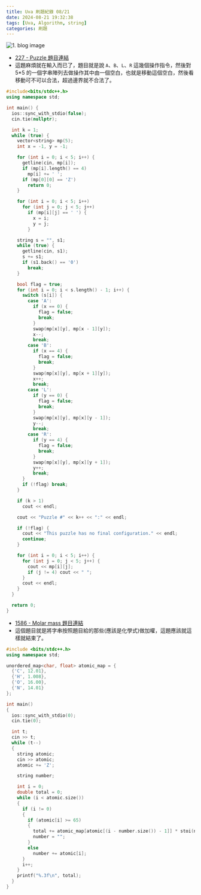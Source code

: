 ```yaml
---
title: Uva 刷題紀錄 08/21
date: 2024-08-21 19:32:38
tags: [Uva, Algorithm, string]
categories: 刷題
---
```


![1. blog image](https://imgur.com/ROJjLiT.png)

* [227 - Puzzle 題目連結](https://onlinejudge.org/index.php?option=com_onlinejudge&Itemid=8&category=24&page=show_problem&problem=163)
* 這題麻煩就在輸入而已了，題目就是說 `A`、`B`、`L`、`R` 這幾個操作指令，然後對 5*5 的一個字串陣列去做操作其中由一個空白，也就是移動這個空白，然後看移動可不可以合法，超過邊界就不合法了。

<!--more-->

```cpp
#include<bits/stdc++.h>
using namespace std;

int main() {
  ios::sync_with_stdio(false);
  cin.tie(nullptr);

  int k = 1;
  while (true) {
    vector<string> mp(5);
    int x = -1, y = -1;

    for (int i = 0; i < 5; i++) {
      getline(cin, mp[i]);
      if (mp[i].length() == 4)
        mp[i] += ' ';
      if (mp[0][0] == 'Z')
        return 0;
    }

    for (int i = 0; i < 5; i++)
      for (int j = 0; j < 5; j++)
        if (mp[i][j] == ' ') {
          x = i;
          y = j;
        }

    string s = "", s1;
    while (true) {
      getline(cin, s1);
      s += s1;
      if (s1.back() == '0')
        break;
    }

    bool flag = true;
    for (int i = 0; i < s.length() - 1; i++) {
      switch (s[i]) {
        case 'A':
          if (x == 0) {
            flag = false;
            break;
          }
          swap(mp[x][y], mp[x - 1][y]);
          x--;
          break;
        case 'B':
          if (x == 4) {
            flag = false;
            break;
          }
          swap(mp[x][y], mp[x + 1][y]);
          x++;
          break;
        case 'L':
          if (y == 0) {
            flag = false;
            break;
          }
          swap(mp[x][y], mp[x][y - 1]);
          y--;
          break;
        case 'R':
          if (y == 4) {
            flag = false;
            break;
          }
          swap(mp[x][y], mp[x][y + 1]);
          y++;
          break;
      }
      if (!flag) break;
    }

    if (k > 1)
      cout << endl;

    cout << "Puzzle #" << k++ << ":" << endl;

    if (!flag) {
      cout << "This puzzle has no final configuration." << endl;
      continue;
    }

    for (int i = 0; i < 5; i++) {
      for (int j = 0; j < 5; j++) {
        cout << mp[i][j];
        if (j != 4) cout << " ";
      }
      cout << endl;
    }
  }

  return 0;
}
```

* [1586 - Molar mass 題目連結](https://onlinejudge.org/index.php?option=onlinejudge&Itemid=8&page=show_problem&problem=4461)
* 這個題目就是將字串按照題目給的那些(應該是化學式)做加權，這題應該就這樣就結束了。

```cpp
#include <bits/stdc++.h>
using namespace std;

unordered_map<char, float> atomic_map = {
  {'C', 12.01},
  {'H', 1.008},
  {'O', 16.00},
  {'N', 14.01}
};

int main()
{
  ios::sync_with_stdio(0);
  cin.tie(0);

  int t;
  cin >> t;
  while (t--)
  {
    string atomic;
    cin >> atomic;
    atomic += 'Z';

    string number;

    int i = 0;
    double total = 0;
    while (i < atomic.size())
    {
      if (i != 0)
      {
        if (atomic[i] >= 65)
        {
          total += atomic_map[atomic[(i - number.size()) - 1]] * stoi(number.size() == 0 ? "1" : number);
          number = "";
        }
        else
          number += atomic[i];
      }
      i++;
    }
    printf("%.3f\n", total);
  }
}
```
